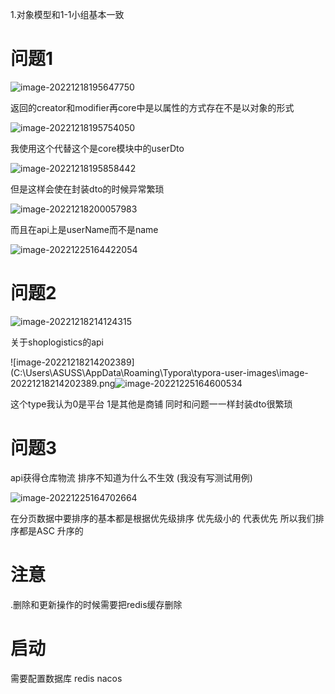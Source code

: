 1.对象模型和1-1小组基本一致

# 问题1 

![image-20221218195647750](C:\Users\ASUSS\AppData\Roaming\Typora\typora-user-images\image-20221218195647750.png)

返回的creator和modifier再core中是以属性的方式存在不是以对象的形式

![image-20221218195754050](C:\Users\ASUSS\AppData\Roaming\Typora\typora-user-images\image-20221218195754050.png)

我使用这个代替这个是core模块中的userDto 

![image-20221218195858442](C:\Users\ASUSS\AppData\Roaming\Typora\typora-user-images\image-20221218195858442.png)

但是这样会使在封装dto的时候异常繁琐

![image-20221218200057983](C:\Users\ASUSS\AppData\Roaming\Typora\typora-user-images\image-20221218200057983.png)

而且在api上是userName而不是name

![image-20221225164422054](C:\Users\ASUSS\AppData\Roaming\Typora\typora-user-images\image-20221225164422054.png)







# 问题2

![image-20221218214124315](C:\Users\ASUSS\AppData\Roaming\Typora\typora-user-images\image-20221218214124315.png)

关于shoplogistics的api

![image-20221218214202389](C:\Users\ASUSS\AppData\Roaming\Typora\typora-user-images\image-20221218214202389.png![image-20221225164600534](C:\Users\ASUSS\AppData\Roaming\Typora\typora-user-images\image-20221225164600534.png)

这个type我认为0是平台 1是其他是商铺 同时和问题一一样封装dto很繁琐

# 问题3

api获得仓库物流 排序不知道为什么不生效 (我没有写测试用例)

![image-20221225164702664](C:\Users\ASUSS\AppData\Roaming\Typora\typora-user-images\image-20221225164702664.png)

在分页数据中要排序的基本都是根据优先级排序  优先级小的 代表优先 所以我们排序都是ASC 升序的

# 注意

.删除和更新操作的时候需要把redis缓存删除

# 启动

需要配置数据库 redis nacos  

